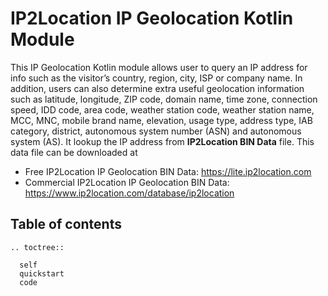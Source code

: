 # IP2Location IP Geolocation Kotlin Module

This IP Geolocation Kotlin module allows user to query an IP address for info such as the visitor’s country, region, city, ISP or company name. In addition, users can also determine extra useful geolocation information such as latitude, longitude, ZIP code, domain name, time zone, connection speed, IDD code, area code, weather station code, weather station name, MCC, MNC, mobile brand name, elevation, usage type, address type, IAB category, district, autonomous system number (ASN) and autonomous system (AS). It lookup the IP address from **IP2Location BIN Data** file. This data file can be downloaded at

* Free IP2Location IP Geolocation BIN Data: <https://lite.ip2location.com>
* Commercial IP2Location IP Geolocation BIN Data: <https://www.ip2location.com/database/ip2location>


## Table of contents
 ```{eval-rst}
 .. toctree::

   self
   quickstart
   code
 ```